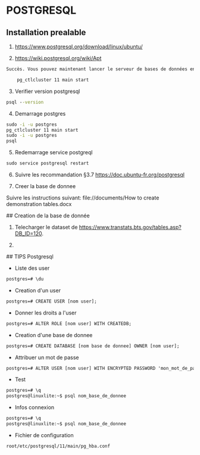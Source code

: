 # POSTGRESQL

## Installation prealable

1. https://www.postgresql.org/download/linux/ubuntu/

2. https://wiki.postgresql.org/wiki/Apt

```cmd
Succès. Vous pouvez maintenant lancer le serveur de bases de données en utilisant :

    pg_ctlcluster 11 main start

```

3. Verifier version postgresql

```cmd
psql --version
```

4. Demarrage postgres

```cmd
sudo -i -u postgres
pg_ctlcluster 11 main start
sudo -i -u postgres
psql
```

5. Redemarrage service postgreql

```cmd
sudo service postgresql restart
```

6. Suivre les recommandation §3.7 https://doc.ubuntu-fr.org/postgresql


7. Creer la base de donnee

Suivre les instructions suivant: file://documents/How to create demonstration tables.docx


## Creation de la base de donnée


1. Telecharger le dataset de https://www.transtats.bts.gov/tables.asp?DB_ID=120.

2. 



## TIPS Postgresql

* Liste des user

```cmd
postgres=# \du
```

* Creation d'un user

```cmd
postgres=# CREATE USER [nom user];
```

* Donner les droits a l'user

```cmd
postgres=# ALTER ROLE [nom user] WITH CREATEDB;
```

* Creation d'une base de donnee

```cmd
postgres=# CREATE DATABASE [nom base de donnee] OWNER [nom user];
```


* Attribuer un mot de passe

```cmd
postgres=# ALTER USER [nom user] WITH ENCRYPTED PASSWORD 'mon_mot_de_passe';
```

* Test

```cmd
postgres=# \q
postgres@linuxlite:~$ psql nom_base_de_donnee
```

* Infos connexion

```cmd
postgres=# \q
postgres@linuxlite:~$ psql nom_base_de_donnee
```

* Fichier de configuration

```cmd
root/etc/postgresql/11/main/pg_hba.conf
```
